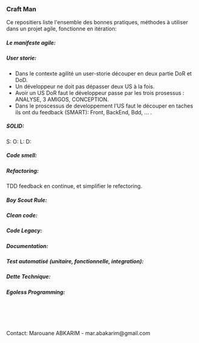 ### Craft Man
Ce repositiers liste l'ensemble des bonnes pratiques, méthodes à utiliser dans un projet agile, fonctionne en itération:
##### Le manifeste agile:
##### User storie:
- Dans le contexte agilité un user-storie découper en deux partie DoR et DoD.
- Un développeur ne doit pas dépasser deux US à la fois.
- Avoir un US DoR faut le développeur passe par les trois prosessus : ANALYSE, 3 AMIGOS, CONCEPTION.
- Dans le proscessus de developpement l'US faut le découper en taches ils ont du feedback (SMART): Front, BackEnd, Bdd, ... .
##### SOLID:
S:
O:
L:
D:
##### Code smell:
##### Refactoring:
TDD feedback en continue, et simplifier le refectoring.
##### Boy Scout Rule:
##### Clean code:
##### Code Legacy:
##### Documentation:
##### Test automatisé (unitaire, fonctionnelle, integration):
##### Dette Technique:
##### Egoless Programming:



<br/>
<br/>
<br/>
<br/>
Contact: Marouane ABKARIM - mar.abakarim@gmail.com
